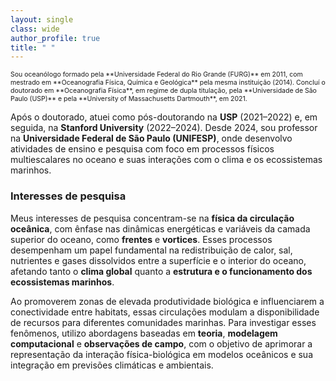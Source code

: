 ```yaml
---
layout: single
class: wide
author_profile: true
title: " "
---
```


<p style="font-size: 0.75em;">Sou oceanólogo formado pela **Universidade Federal do Rio Grande (FURG)** em 2011, com mestrado em **Oceanografia Física, Química e Geológica** pela mesma instituição (2014). Concluí o doutorado em **Oceanografia Física**, em regime de dupla titulação, pela **Universidade de São Paulo (USP)** e pela **University of Massachusetts Dartmouth**, em 2021.
</p>

Após o doutorado, atuei como pós-doutorando na **USP** (2021–2022) e, em seguida, na **Stanford University** (2022–2024). Desde 2024, sou professor na **Universidade Federal de São Paulo (UNIFESP)**, onde desenvolvo atividades de ensino e pesquisa com foco em processos físicos multiescalares no oceano e suas interações com o clima e os ecossistemas marinhos.

### Interesses de pesquisa

Meus interesses de pesquisa concentram-se na **física da circulação oceânica**, com ênfase nas dinâmicas energéticas e variáveis da camada superior do oceano, como **frentes** e **vortices**. Esses processos desempenham um papel fundamental na redistribuição de calor, sal, nutrientes e gases dissolvidos entre a superfície e o interior do oceano, afetando tanto o **clima global** quanto a **estrutura e o funcionamento dos ecossistemas marinhos**.

Ao promoverem zonas de elevada produtividade biológica e influenciarem a conectividade entre habitats, essas circulações modulam a disponibilidade de recursos para diferentes comunidades marinhas. Para investigar esses fenômenos, utilizo abordagens baseadas em **teoria**, **modelagem computacional** e **observações de campo**, com o objetivo de aprimorar a representação da interação física-biológica em modelos oceânicos e sua integração em previsões climáticas e ambientais.
